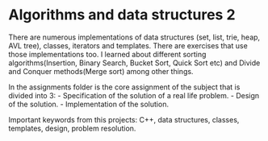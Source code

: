 # Algorithms and data structures 2

There are numerous implementations of data structures (set, list, trie, heap, AVL tree), classes, iterators and templates. 
There are exercises that use those implementations too.
I learned about different sorting algorithms(Insertion, Binary Search, Bucket Sort, Quick Sort etc) and Divide and Conquer methods(Merge sort) among other things.

In the assignments folder is the core assignment of the subject that is divided into 3:
	- Specification of the solution of a real life problem.
	- Design of the solution.
	- Implementation of the solution.

Important keywords from this projects: C++, data structures, classes, templates, design, problem resolution.
